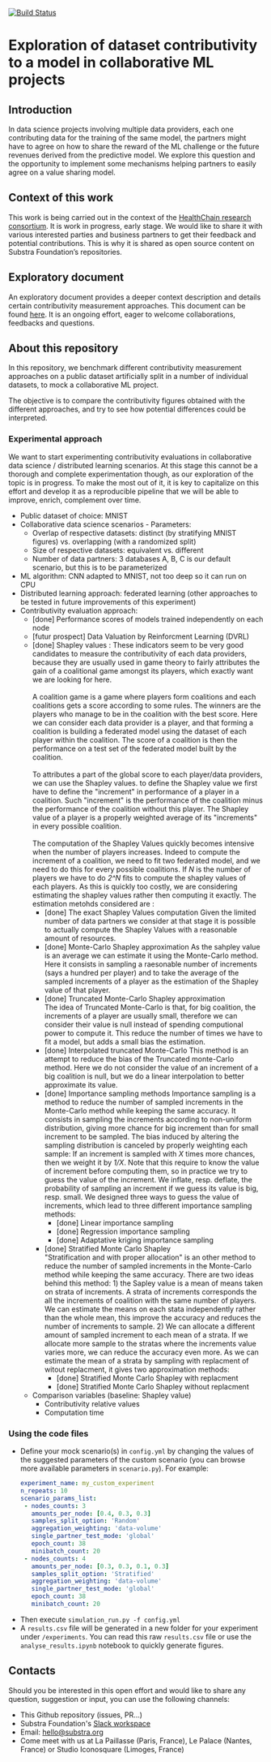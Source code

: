 [![Build Status](https://travis-ci.org/SubstraFoundation/distributed-learning-contributivity.svg?branch=master)](https://travis-ci.org/SubstraFoundation/distributed-learning-contributivity)

# Exploration of dataset contributivity to a model in collaborative ML projects

## Introduction

In data science projects involving multiple data providers, each one contributing data for the training of the same model, the partners might have to agree on how to share the reward of the ML challenge or the future revenues derived from the predictive model. We explore this question and the opportunity to implement some mechanisms helping partners to easily agree on a value sharing model.

## Context of this work

This work is being carried out in the context of the [HealthChain research consortium](https://www.substra.ai/en/healthchain-project). It is work in progress, early stage. We would like to share it with various interested parties and business partners to get their feedback and potential contributions. This is why it is shared as open source content on Substra Foundation’s repositories.

## Exploratory document

An exploratory document provides a deeper context description and details certain contributivity measurement approaches. This document can be found [here](https://docs.google.com/document/d/1dILvplN7h3-KB6OcHFNx9lSpAKyaBrwNaIRQ9j6XDT8/edit?usp=sharing). It is an ongoing effort, eager to welcome collaborations, feedbacks and questions.

## About this repository

In this repository, we benchmark different contributivity measurement approaches on a public dataset artificially split in a number of individual datasets, to mock a collaborative ML project.

The objective is to compare the contributivity figures obtained with the different approaches, and try to see how potential differences could be interpreted.

### Experimental approach

We want to start experimenting contributivity evaluations in collaborative data science / distributed learning scenarios. At this stage this cannot be a thorough and complete experimentation though, as our exploration of the topic is in progress. To make the most out of it, it is key to capitalize on this effort and develop it as a reproducible pipeline that we will be able to improve, enrich, complement over time.

* Public dataset of choice: MNIST
* Collaborative data science scenarios - Parameters:
    * Overlap of respective datasets: distinct (by stratifying MNIST figures) vs. overlapping (with a randomized split)
    * Size of respective datasets: equivalent vs. different
    * Number of data partners: 3 databases A, B, C is our default scenario, but this is to be parameterized
* ML algorithm: CNN adapted to MNIST, not too deep so it can run on CPU
* Distributed learning approach: federated learning (other approaches to be tested in future improvements of this experiment)
* Contributivity evaluation approach:
    * [done] Performance scores of models trained independently on each node
    * [futur prospect] Data Valuation by Reinforcment Learning (DVRL) 
    * [done] Shapley values :
     These indicators seem to be very good candidates to measure the contributivity of each data providers, because they are usually used in game theory to fairly attributes the gain of a coalitional game amongst its players, which exactly want we are looking for here.<br/><br/>
A coalition game is a game where players form coalitions and each coalitions gets a score according to some rules. The winners are the players who manage to be in the coalition with the best score. Here we can consider each data provider is a player, and that forming a coalition is building a federated model using the dataset of each player within the coalition. The score of a coalition is then the performance on a test set of the federated model built by the coalition.<br/><br/>
To attributes a part of the global score to each player/data providers, we can use the Shapley values. to define the Shapley value we first have to define the "increment" in performance of a player in a coalition. Such "increment"  is the performance of the coalition minus the performance of the coalition without this player. The Shapley value of a player is a properly weighted average of its "increments" in every possible coalition. <br/><br/> 
The computation of the Shapley Values quickly becomes intensive when the number of players increases. Indeed to compute the increment of a coalition, we need to fit two federated model, and we need to do this for every possible coalitions. If *N* is the number of players we have to do *2^N* fits to compute the shapley values of each players. As this is quickly too costly, we are considering estimating the shapley values rather then computing it exactly. The estimation metohds considered are :
        * [done] The exact Shapley Values computation
Given the limited number of data partners we consider at that stage it is possible to actually compute the Shapley Values with a reasonable amount of resources. 
        * [done] Monte-Carlo Shapley approximation
As the sahpley value is an average we can estimate it using the Monte-Carlo method. Here it consists in sampling a raesonable number of increments (says a hundred per player) and to take the  average of the sampled increments of a player as the estimation of the Shapley value of that player.
        * [done] Truncated Monte-Carlo Shapley approximation  
The idea of Truncated Monte-Carlo is that, for big coalition, the increments of a player are usually small, therefore we can consider their value is null instead of spending computional power to compute it. This reduce the number of times we have to fit a model, but adds a small bias the estimation.
        * [done] Interpolated truncated Monte-Carlo
This method is an attempt to reduce the bias of the Truncated monte-Carlo method. Here we do not consider the value of an increment of a big coalition is null, but we do a linear interpolation to better approximate its value.
        * [done] Importance sampling methods
Importance sampling is a method to reduce the number of sampled increments in the Monte-Carlo method while keeping the same accuracy. It consists in sampling the increments according to non-uniform distribution, giving more chance for big increment  than for small increment to be sampled. The  bias induced by altering the sampling distribution is canceled by properly weighting each sample: If an increment is sampled with *X* times more chances, then we weight it by *1/X*. Note that this require to know the value of increment before computing them, so in practice we try to guess the value of the increment. We inflate, resp. deflate, the probability of sampling an increment if we guess its value is big, resp. small.
     We designed three ways to guess the value of increments, which lead to three different importance sampling methods: 
            * [done] Linear importance sampling
            * [done] Regression importance sampling
            * [done] Adaptative kriging importance sampling   
         * [done] Stratified Monte Carlo Shapley  
"Stratification and with proper allocation" is an other method to reduce the number of sampled increments in the Monte-Carlo method while keeping the same accuracy. There are two ideas behind this method: 1) the Sapley value is a mean of means taken on strata of increments. A strata of increments corresponds the all the increments of coalition with the same number of players. We can estimate the  means on each stata independently rather than the whole mean, this improve the accuracy and reduces the number of increments to sample.  2) We can allocate a different amount of sampled increment to each mean of a strata. If we allocate more sample to the stratas where the increments value varies more, we can reduce the accuracy even more.
    As we can estimate the mean of a strata by sampling with replacment of witout replacment, it gives two approximation methods:
            * [done] Stratified Monte Carlo Shapley  with replacment
            * [done] Stratified Monte Carlo Shapley  without replacment 
    * Comparison variables (baseline: Shapley value)
        * Contributivity relative values
        * Computation time
  
### Using the code files

- Define your mock scenario(s) in `config.yml` by changing the values of the suggested parameters of the custom scenario (you can browse more available parameters in `scenario.py`). For example:
    ```yaml
    experiment_name: my_custom_experiment
    n_repeats: 10
    scenario_params_list:
     - nodes_counts: 3
       amounts_per_node: [0.4, 0.3, 0.3] 
       samples_split_option: 'Random'
       aggregation_weighting: 'data-volume'
       single_partner_test_mode: 'global'
       epoch_count: 38
       minibatch_count: 20
     - nodes_counts: 4
       amounts_per_node: [0.3, 0.3, 0.1, 0.3] 
       samples_split_option: 'Stratified'
       aggregation_weighting: 'data-volume'
       single_partner_test_mode: 'global'
       epoch_count: 38
       minibatch_count: 20
    ```
- Then execute `simulation_run.py -f config.yml`
- A `results.csv` file will be generated in a new folder for your experiment under `/experiments`. You can read this raw `results.csv` file or use the `analyse_results.ipynb` notebook to quickly generate figures.

## Contacts

Should you be interested in this open effort and would like to share any question, suggestion or input, you can use the following channels:
  - This Github repository (issues, PR...)
  - Substra Foundation's [Slack workspace](https://substra-workspace.slack.com/join/shared_invite/zt-cpyedcab-FHYgpy08efKJ2FCadE2yCA)
  - Email: hello@substra.org
  - Come meet with us at La Paillasse (Paris, France), Le Palace (Nantes, France) or Studio Iconosquare (Limoges, France)
